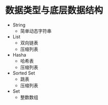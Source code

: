 # 数据类型与底层数据结构

- String
  - 简单动态字符串
- List
  - 双向链表
  - 压缩列表
- Hasha
  - 哈希表
  - 压缩列表
- Sorted Set
  - 跳表
  - 压缩列表
- Set
  - 整数数组

